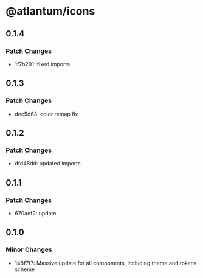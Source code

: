 # @atlantum/icons

## 0.1.4

### Patch Changes

-   1f7b291: fixed imports

## 0.1.3

### Patch Changes

-   dec5d63: color remap fix

## 0.1.2

### Patch Changes

-   dfd48dd: updated imports

## 0.1.1

### Patch Changes

-   670aef2: update

## 0.1.0

### Minor Changes

-   148f7f7: Massive update for all components, including theme and tokens scheme
